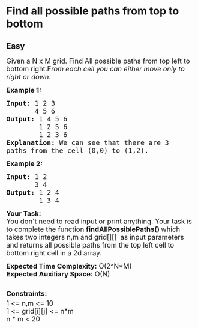 # Find all possible paths from top to bottom
##  Easy 
<div class="problem-statement">
                <p></p><p><span style="font-size:18px">Given a N x M grid. Find All possible paths from top left to bottom right.F<em>rom each cell you can either move only to right or down</em>.</span></p>

<p><span style="font-size:18px"><strong>Example 1:</strong></span></p>

<pre><span style="font-size:18px"><strong>Input: </strong></span><span style="font-size:18px">1 2 3</span>
<span style="font-size:18px">       4 5 6</span>
<span style="font-size:18px"><strong>Output: </strong></span><span style="font-size:18px">1 4 5 6</span>
<span style="font-size:18px">        1 2 5 6 </span>
<span style="font-size:18px">        1 2 3 6</span>
<span style="font-size:18px"><strong>Explanation: </strong>We can see that there are 3 </span>
<span style="font-size:18px">paths from the cell (0,0) to (1,2).</span></pre>

<p><span style="font-size:18px"><strong>Example 2:</strong></span></p>

<pre><span style="font-size:18px"><strong>Input: </strong></span><span style="font-size:18px">1 2</span>
<span style="font-size:18px">       3 4</span>
<span style="font-size:18px"><strong>Output: </strong></span><span style="font-size:18px">1 2 4</span>
<span style="font-size:18px">        1 3 4</span></pre>

<p><span style="font-size:18px"><strong>Your Task:</strong><br>
You don't need to read input or print anything. Your task is to complete the function&nbsp;<strong>findAllPossiblePaths()&nbsp;</strong>which takes&nbsp;two integers n,m and grid[][]&nbsp;&nbsp;as input parameters and returns all possible paths from the top left cell to bottom right cell&nbsp;in a 2d array.</span></p>

<p><span style="font-size:18px"><strong>Expected Time Complexity:</strong>&nbsp;O(2^N*M)<br>
<strong>Expected Auxiliary Space:</strong>&nbsp;O(N)</span></p>

<p><br>
<span style="font-size:18px"><strong>Constraints:</strong><br>
1 &lt;= n,m &lt;= 10<sup>&nbsp;</sup><br>
1 &lt;= grid[i][j] &lt;= n*m<br>
n * m &lt;&nbsp;20</span><br>
&nbsp;</p>
 <p></p>
            </div>
